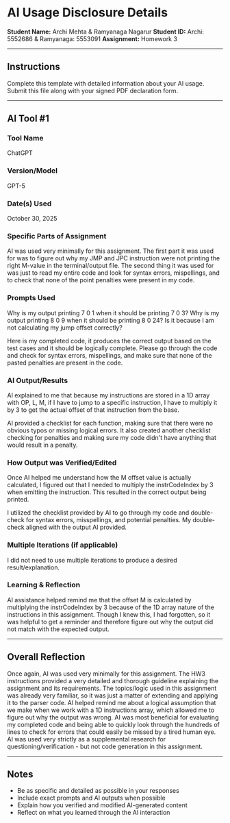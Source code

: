 # AI Usage Disclosure Details

**Student Name:** Archi Mehta & Ramyanaga Nagarur
**Student ID:** Archi: 5552686 & Ramyanaga: 5553091
**Assignment:** Homework 3

---

## Instructions

Complete this template with detailed information about your AI usage. Submit this file along with your signed PDF declaration form.

---

## AI Tool #1

### Tool Name
ChatGPT

### Version/Model
GPT-5

### Date(s) Used
October 30, 2025

### Specific Parts of Assignment
AI was used very minimally for this assignment. The first part it was used for was to figure out why my JMP and JPC instruction were not printing the right M-value in the terminal/output file. The second thing it was used for was just to read my entire code and look for syntax errors, mispellings, and to check that none of the point penalties were present in my code.

### Prompts Used
Why is my output printing 7 0 1 when it should be printing 7 0 3? Why is my output printing 8 0 9 when it should be printing 8 0 24? Is it because I am not calculating my jump offset correctly?

Here is my completed code, it produces the correct output based on the test cases and it should be logically complete. Please  go through the code and check for syntax errors, mispellings, and make sure that none of the pasted penalties are present in the code. 

### AI Output/Results
AI explained to me that because my instructions are stored in a 1D array with OP, L, M, if I have to jump to a specific instruction, I have to multiply it by 3 to get the actual offset of that instruction from the base. 

AI provided a checklist for each function, making sure that there were no obvious typos or missing logical errors. It also created another checklist checking for penalties and making sure my code didn't have anything that would result in a penalty.

### How Output was Verified/Edited
Once AI helped me understand how the M offset value is actually calculated, I figured out that I needed to multiply the instrCodeIndex by 3 when emitting the instruction. This resulted in the correct output being printed. 

I utilized the checklist provided by AI to go through my code and double-check for syntax errors, misspellings, and potential penalties. My double-check aligned with the output AI provided. 

### Multiple Iterations (if applicable)
I did not need to use multiple iterations to produce a desired result/explanation.

### Learning & Reflection
AI assistance helped remind me that the offset M is calculated by multiplying the instrCodeIndex by 3 because of the 1D array nature of the instructions in this assignment. Though I knew this, I had forgotten, so it was helpful to get a reminder and therefore figure out why the output did not match with the expected output. 

---

## Overall Reflection

Once again, AI was used very minimally for this assignment. The HW3 instructions provided a very detailed and thorough guideline explaining the assignment and its requirements. The topics/logic used in this assignment was already very familiar, so it was just a matter of extending and applying it to the parser code. AI helped remind me about a logical assumption that we make when we work with a 1D instructions array, which allowed me to figure out why the output was wrong. AI was most beneficial for evaluating my completed code and being able to quickly look through the hundreds of lines to check for errors that could easily be missed by a tired human eye. AI was used very strictly as a supplemental research for questioning/verification - but not code generation in this assignment. 

---

## Notes

- Be as specific and detailed as possible in your responses
- Include exact prompts and AI outputs when possible
- Explain how you verified and modified AI-generated content
- Reflect on what you learned through the AI interaction
